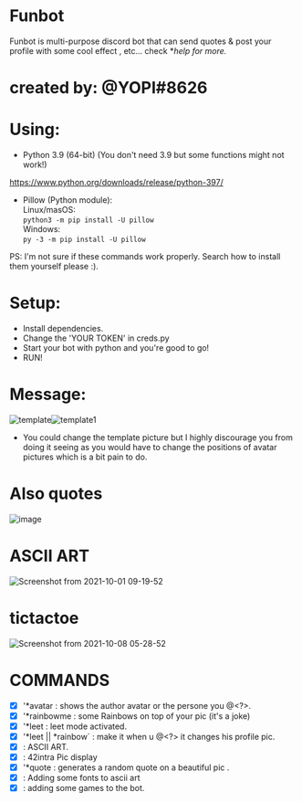 # Funbot
Funbot is  multi-purpose discord bot that can send quotes & post your profile with some cool effect , etc...
check **help for more.*
# created by: @YOPI#8626

# Using:
- Python 3.9 (64-bit) (You don't need 3.9 but some functions might not work!)

https://www.python.org/downloads/release/python-397/

- Pillow (Python module):<br />
Linux/masOS:<br />
`python3 -m pip install -U pillow`<br />
Windows:<br />
`py -3 -m pip install -U pillow`

PS: I'm not sure if these commands work properly. Search how to install them yourself please :).

# Setup:
- Install dependencies.
- Change the 'YOUR TOKEN' in creds.py
- Start your bot with python and you're good to go!
- RUN!


# Message:
![template](https://user-images.githubusercontent.com/49567393/132608074-a848eede-2703-41aa-9bbf-6ecf09289adf.png)![template1](https://user-images.githubusercontent.com/49567393/132608087-3266ebf3-0a97-4a29-a615-b31bf97d4641.png)
- You could change the template picture but I highly discourage you from doing it seeing as you would have to change the positions of avatar pictures which is a bit pain to do.
# Also quotes
![image](https://user-images.githubusercontent.com/49567393/134754099-b1f43bd5-ea6d-4597-9ef6-adb2d547ef1b.png)

# ASCII ART
![Screenshot from 2021-10-01 09-19-52](https://user-images.githubusercontent.com/49567393/135588650-cebb833f-04fc-4821-ae18-c4c7848edf38.png)

# tictactoe

![Screenshot from 2021-10-08 05-28-52](https://user-images.githubusercontent.com/49567393/136498484-02a1b8da-0f72-4054-b8e8-6a704f15006e.png)


# COMMANDS
- [X] '*avatar : shows the author avatar or the persone you @<?>.
- [X] '*rainbowme : some Rainbows on top of your pic (it's a joke)
- [X] '*leet : leet mode activated.
- [X] '*leet || *rainbow` : make it when u @<?> it changes his profile pic.
- [X]  : ASCII ART.
- [X]  : 42intra Pic display
- [X] '*quote : generates a random quote on a beautiful pic .
- [X]  : Adding some fonts to ascii art
- [X]  : adding some games to the bot.
